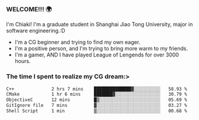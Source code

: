 ### WELCOME!!! 🌍

I'm Chiaki! I'm a graduate student in Shanghai Jiao Tong University, major in software engineering.:D

-  I'm a CG beginner and trying to find my own eager. 
-  I'm a positive person, and I'm trying to bring more warm to my friends.
-  I'm a gamer, AND I have played League of Lengends for over 3000 hours.


### The time I spent to realize my CG dream:>
<!--START_SECTION:waka-->

```txt
C++              2 hrs 7 mins    ██████████████▓░░░░░░░░░░   58.93 %
CMake            1 hr 6 mins     ███████▓░░░░░░░░░░░░░░░░░   30.79 %
ObjectiveC       12 mins         █▒░░░░░░░░░░░░░░░░░░░░░░░   05.69 %
GitIgnore file   7 mins          ▓░░░░░░░░░░░░░░░░░░░░░░░░   03.27 %
Shell Script     1 min           ▒░░░░░░░░░░░░░░░░░░░░░░░░   00.68 %
```

<!--END_SECTION:waka-->

<!--
**Chiaki-meow/Chiaki-meow** is a ✨ _special_ ✨ repository because its `README.md` (this file) appears on your GitHub profile.

Here are some ideas to get you started:

- 🔭 I’m currently working on ...
- 🌱 I’m currently learning ...
- 👯 I’m looking to collaborate on ...
- 🤔 I’m looking for help with ...
- 💬 Ask me about ...
- 📫 How to reach me: ...
- 😄 Pronouns: ...
- ⚡ Fun fact: ...
-->
